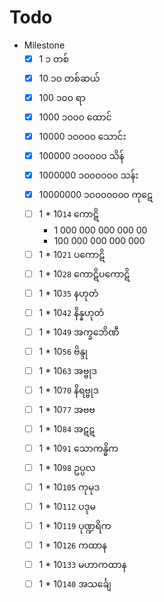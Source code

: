 # Todo

- Milestone
  - [x] 1 ၁	တစ်
  - [x] 10 ၁၀	တစ်ဆယ်
  - [x] 100	၁၀၀	ရာ
  - [x] 1000	၁၀၀၀	ထောင်
  - [x] 10000	၁၀၀၀၀	သောင်း
  - [x] 100000	၁၀၀၀၀၀	သိန်
  - [x] 1000000	၁၀၀၀၀၀၀	သန်း
  - [x] 10000000	၁၀၀၀၀၀၀၀	ကုဋေ
  - [ ] 1 * 10`14` ကောဋိ
    - 1 000 000 000 000 00
    - 100 000 000 000 000
  - [ ] 1 * 10`21` ပကောဋိ
  - [ ] 1 * 10`28` ကောဋိပကောဋိ
  - [ ] 1 * 10`35` နဟုတံ
  - [ ] 1 * 10`42`	နိန္နဟုတံ
  - [ ] 1 * 10`49`	အက္ခဘေိဏီ
  - [ ] 1 * 10`56`	ဗိန္ဒု
  - [ ] 1 * 10`63`	အဗ္ဗုဒ
  - [ ] 1 * 10`70`	နိရဗ္ဗုဒ
  - [ ] 1 * 10`77`	အဗဗ
  - [ ] 1 * 10`84`	အဋဋ
  - [ ] 1 * 10`91`	သောကန္ဓိက
  - [ ] 1 * 10`98`	ဥပ္ပလ
  - [ ] 1 * 10`105`	ကုမုဒ
  - [ ] 1 * 10`112`	ပဒုမ
  - [ ] 1 * 10`119`	ပုဏ္ဍရိက
  - [ ] 1 * 10`126`	ကထာန
  - [ ] 1 * 10`133`	မဟာကထာန
  - [ ] 1 * 10`140`	အသင်္ချေ
